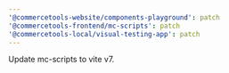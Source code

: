 ```yaml
---
'@commercetools-website/components-playground': patch
'@commercetools-frontend/mc-scripts': patch
'@commercetools-local/visual-testing-app': patch
---
```


Update mc-scripts to vite v7.
